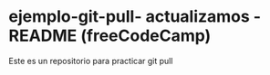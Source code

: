 # ejemplo-git-pull- actualizamos -README (freeCodeCamp)
Este es un repositorio para practicar git pull
